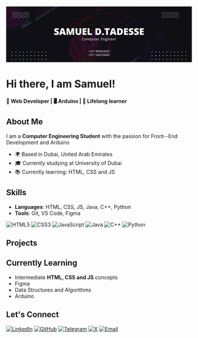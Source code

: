 ![Banner](./assets/banner.png)
<!-- - 👋 Hi, I’m Samuel D. Tadesse
- 👀 I’m interested in Web Development
- 🌱 I’m currently learning HTML, CSS, JS and Figma
- 📫 How to reach me: samueldereje1996@gmail.com -->

# Hi there, I am Samuel!
#### 🚀 Web Developer | 🖥️ Arduino | 🌱 Lifelong learner 

## About Me 
I am a **Computer Engineering Student** with the passion for Front--End Development and Arduino
- 🌍 Based in Dubai, United Arab Emirates
- 🎓 Currently studying at University of Dubai
- 📚 Currently learning: HTML, CSS and JS

## Skills
- **Languages**: HTML, CSS, JS, Java, C++, Python
- **Tools**: Git, VS Code, Figma

![HTML5](https://img.shields.io/badge/HTML5-E34F26?style=for-the-badge&logo=html5&logoColor=white)
![CSS3](https://img.shields.io/badge/CSS3-1572B6?style=for-the-badge&logo=css3&logoColor=white)
![JavaScript](https://img.shields.io/badge/JavaScript-F7DF1E?style=for-the-badge&logo=javascript&logoColor=black)
![Java](https://img.shields.io/badge/Java-ED8B00?style=for-the-badge&logo=java&logoColor=white)
![C++](https://img.shields.io/badge/C%2B%2B-00599C?style=for-the-badge&logo=cplusplus&logoColor=white)
![Python](https://img.shields.io/badge/Python-3776AB?style=for-the-badge&logo=python&logoColor=white)

## Projects

## Currently Learning
- Intermediate **HTML, CSS and JS** concepts
- Figma
- Data Structures and Algorithms
- Arduino

## Let's Connect
[![LinkedIn](https://img.shields.io/badge/LinkedIn-0A66C2?style=for-the-badge&logo=linkedin&logoColor=white)](https://www.linkedin.com/in/samuel-d-tadesse-8b3531290/)
[![GitHub](https://img.shields.io/badge/GitHub-171515?style=for-the-badge&logo=github&logoColor=white)](https://github.com/samueldereje96/)
[![Telegram](https://img.shields.io/badge/Telegram-2CA5E0?style=for-the-badge&logo=telegram&logoColor=white)](https://t.me/samuelderejetadesse13)
[![X](https://img.shields.io/badge/X-1DA1F2?style=for-the-badge&logo=twitter&logoColor=white)](https://x.com/SamuelDerejeTad)
[![Email](https://img.shields.io/badge/Email-D14836?style=for-the-badge&logo=gmail&logoColor=white)](mailto:gitsamueldereje1996@gmail.com) 
